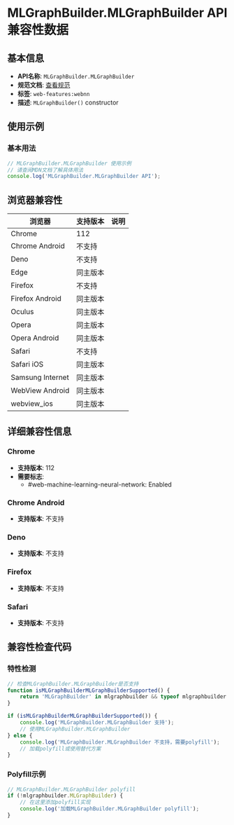 # MLGraphBuilder.MLGraphBuilder API 兼容性数据

## 基本信息

- **API名称**: `MLGraphBuilder.MLGraphBuilder`
- **规范文档**: [查看规范](https://www.w3.org/TR/webnn/#api-mlgraphbuilder-constructor)
- **标签**: `web-features:webnn`
- **描述**: `MLGraphBuilder()` constructor

## 使用示例

### 基本用法

```javascript
// MLGraphBuilder.MLGraphBuilder 使用示例
// 请查阅MDN文档了解具体用法
console.log('MLGraphBuilder.MLGraphBuilder API');
```

## 浏览器兼容性

| 浏览器 | 支持版本 | 说明 |
|--------|----------|------|
| Chrome | 112 |  |
| Chrome Android | 不支持 |  |
| Deno | 不支持 |  |
| Edge | 同主版本 |  |
| Firefox | 不支持 |  |
| Firefox Android | 同主版本 |  |
| Oculus | 同主版本 |  |
| Opera | 同主版本 |  |
| Opera Android | 同主版本 |  |
| Safari | 不支持 |  |
| Safari iOS | 同主版本 |  |
| Samsung Internet | 同主版本 |  |
| WebView Android | 同主版本 |  |
| webview_ios | 同主版本 |  |

## 详细兼容性信息

### Chrome

- **支持版本**: 112
- **需要标志**: 
  - #web-machine-learning-neural-network: Enabled

### Chrome Android

- **支持版本**: 不支持

### Deno

- **支持版本**: 不支持

### Firefox

- **支持版本**: 不支持

### Safari

- **支持版本**: 不支持

## 兼容性检查代码

### 特性检测

```javascript
// 检查MLGraphBuilder.MLGraphBuilder是否支持
function isMLGraphBuilderMLGraphBuilderSupported() {
    return 'MLGraphBuilder' in mlgraphbuilder && typeof mlgraphbuilder.MLGraphBuilder === 'function';
}

if (isMLGraphBuilderMLGraphBuilderSupported()) {
    console.log('MLGraphBuilder.MLGraphBuilder 支持');
    // 使用MLGraphBuilder.MLGraphBuilder
} else {
    console.log('MLGraphBuilder.MLGraphBuilder 不支持，需要polyfill');
    // 加载polyfill或使用替代方案
}
```

### Polyfill示例

```javascript
// MLGraphBuilder.MLGraphBuilder polyfill
if (!mlgraphbuilder.MLGraphBuilder) {
    // 在这里添加polyfill实现
    console.log('加载MLGraphBuilder.MLGraphBuilder polyfill');
}
```

